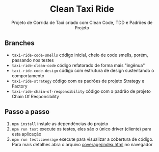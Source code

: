 <h1 align="center">Clean Taxi Ride</h1>

<p align="center">Projeto de Corrida de Taxi criado com Clean Code, TDD e Padrões de Projeto</p>

## Branches

* `taxi-ride-code-smells` código inicial, cheio de code smells, porém, passando nos testes
* `taxi-ride-clean-code` código refatorado de forma mais "ingênua"
* `taxi-ride-code-design` código com estrutura de design sustentando o comportamento
* `taxi-ride-strategy` código com os padrões de projeto Strategy e Factory
* `taxi-ride-chain-of-responsibility` código com o padrão de projeto Chain Of Responsibility

## Passo a passo

1. `npm install` instale as dependências do projeto
2. `npm run test` execute os testes, eles são o único driver (cliente) para esta aplicação
3. `npm run test:coverage` execute para visualizar a cobertura de código. Para mais detalhes abra o arquivo [coverage/index.html](./coverage/index.html) no navegador
